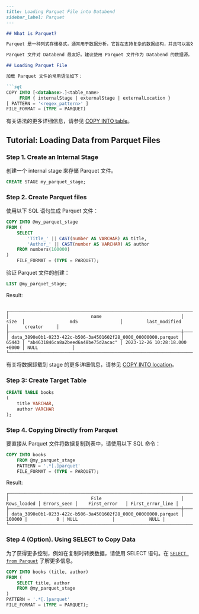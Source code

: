 ```md
---
title: Loading Parquet File into Databend
sidebar_label: Parquet
---

## What is Parquet?

Parquet 是一种列式存储格式，通常用于数据分析。它旨在支持复杂的数据结构，并且可以高效地处理大型数据集。

Parquet 文件对 Databend 最友好。建议使用 Parquet 文件作为 Databend 的数据源。

## Loading Parquet File

加载 Parquet 文件的常用语法如下：

```sql
COPY INTO [<database>.]<table_name>
     FROM { internalStage | externalStage | externalLocation }
[ PATTERN = '<regex_pattern>' ]
FILE_FORMAT = (TYPE = PARQUET)
```

有关语法的更多详细信息，请参见 [COPY INTO table](/sql/sql-commands/dml/dml-copy-into-table)。

## Tutorial: Loading Data from Parquet Files

### Step 1. Create an Internal Stage

创建一个 internal stage 来存储 Parquet 文件。

```sql
CREATE STAGE my_parquet_stage;
```

### Step 2. Create Parquet files

使用以下 SQL 语句生成 Parquet 文件：

```sql
COPY INTO @my_parquet_stage
FROM (
    SELECT
        'Title_' || CAST(number AS VARCHAR) AS title,
        'Author_' || CAST(number AS VARCHAR) AS author
    FROM numbers(100000)
)
    FILE_FORMAT = (TYPE = PARQUET);
```

验证 Parquet 文件的创建：

```sql
LIST @my_parquet_stage;
```

Result:

```text

┌──────────────────────────────────────────────────────────────────────────────────────────────────────────────────────────────────────────────────────────────────┐
│                               name                              │  size  │                 md5                │         last_modified         │      creator     │
├─────────────────────────────────────────────────────────────────┼────────┼────────────────────────────────────┼───────────────────────────────┼──────────────────┤
│ data_3890e0b1-0233-422c-b506-3a4501602f28_0000_00000000.parquet │  65443 │ "ab4631846ca8a2beed6a48be75d2acac" │ 2023-12-26 10:28:18.000 +0000 │ NULL             │
└──────────────────────────────────────────────────────────────────────────────────────────────────────────────────────────────────────────────────────────────────┘
```

有关将数据卸载到 stage 的更多详细信息，请参见 [COPY INTO location](/sql/sql-commands/dml/dml-copy-into-location)。

### Step 3: Create Target Table

```sql
CREATE TABLE books
(
    title VARCHAR,
    author VARCHAR
);
```

### Step 4. Copying Directly from Parquet

要直接从 Parquet 文件将数据复制到表中，请使用以下 SQL 命令：

```sql
COPY INTO books
    FROM @my_parquet_stage
    PATTERN = '.*[.]parquet'
    FILE_FORMAT = (TYPE = PARQUET);
```

Result:

```text
┌───────────────────────────────────────────────────────────────────────────────────────────────────────────────────────────────────┐
│                               File                              │ Rows_loaded │ Errors_seen │    First_error   │ First_error_line │
├─────────────────────────────────────────────────────────────────┼─────────────┼─────────────┼──────────────────┼──────────────────┤
│ data_3890e0b1-0233-422c-b506-3a4501602f28_0000_00000000.parquet │      100000 │           0 │ NULL             │             NULL │
└───────────────────────────────────────────────────────────────────────────────────────────────────────────────────────────────────┘
```

### Step 4 (Option). Using SELECT to Copy Data

为了获得更多控制，例如在复制时转换数据，请使用 SELECT 语句。在 [`SELECT from Parquet`](../04-transform/00-querying-parquet.md) 了解更多信息。

```sql
COPY INTO books (title, author)
FROM (
    SELECT title, author
    FROM @my_parquet_stage
)
PATTERN = '.*[.]parquet'
FILE_FORMAT = (TYPE = PARQUET);
```